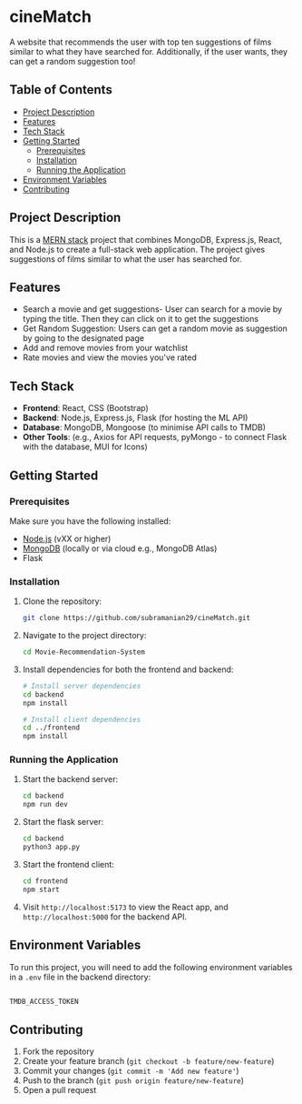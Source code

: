 
# cineMatch

A website that recommends the user with top ten suggestions of films similar to what they have searched for. Additionally, if the user wants, they can get a random suggestion too!

## Table of Contents

- [Project Description](#project-description)
- [Features](#features)
- [Tech Stack](#tech-stack)
- [Getting Started](#getting-started)
  - [Prerequisites](#prerequisites)
  - [Installation](#installation)
  - [Running the Application](#running-the-application)
- [Environment Variables](#environment-variables)
- [Contributing](#contributing)

## Project Description

This is a [MERN stack](https://www.mongodb.com/mern-stack) project that combines MongoDB, Express.js, React, and Node.js to create a full-stack web application. The project gives suggestions of films similar to what the user has searched for.

## Features

- Search a movie and get suggestions- User can search for a movie by typing the title. Then they can click on it to get the suggestions
- Get Random Suggestion: Users can get a random movie as suggestion by going to the designated page
- Add and remove movies from your watchlist
- Rate movies and view the movies you've rated
## Tech Stack

- **Frontend**: React, CSS (Bootstrap)
- **Backend**: Node.js, Express.js, Flask (for hosting the ML API)
- **Database**: MongoDB, Mongoose (to minimise API calls to TMDB)
- **Other Tools**: (e.g., Axios for API requests, pyMongo - to connect Flask with the database, MUI for Icons)

## Getting Started

### Prerequisites

Make sure you have the following installed:

- [Node.js](https://nodejs.org/en/) (vXX or higher)
- [MongoDB](https://www.mongodb.com/try/download/community) (locally or via cloud e.g., MongoDB Atlas)
- Flask
### Installation

1. Clone the repository:

   ```bash
   git clone https://github.com/subramanian29/cineMatch.git
   ```

2. Navigate to the project directory:

   ```bash
   cd Movie-Recommendation-System
   ```

3. Install dependencies for both the frontend and backend:

   ```bash
   # Install server dependencies
   cd backend
   npm install

   # Install client dependencies
   cd ../frontend
   npm install
   ```

### Running the Application

1. Start the backend server:

   ```bash
   cd backend
   npm run dev
   ```
2. Start the flask server:
   ```bash
   cd backend
   python3 app.py
   ```
3. Start the frontend client:

   ```bash
   cd frontend
   npm start
   ```

4. Visit `http://localhost:5173` to view the React app, and `http://localhost:5000` for the backend API.


## Environment Variables

To run this project, you will need to add the following environment variables in a `.env` file in the backend directory:

```bash

TMDB_ACCESS_TOKEN
```

## Contributing

1. Fork the repository
2. Create your feature branch (`git checkout -b feature/new-feature`)
3. Commit your changes (`git commit -m 'Add new feature'`)
4. Push to the branch (`git push origin feature/new-feature`)
5. Open a pull request

